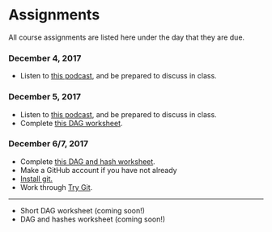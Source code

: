 # Assignments

All course assignments are listed here under the day that they are due.

### December 4, 2017
* Listen to [this podcast](https://www.cmpod.net/history_of_open_source_pt1/), and be prepared to discuss in class.

### December 5, 2017
* Listen to [this podcast](https://www.cmpod.net/history-open-source-free-software-pt-2-w-special-guests-richard-stallman-tim-oreilly/), and be prepared to discuss in class.
* Complete [this DAG worksheet](course/files/DAGshort.pdf).

### December 6/7, 2017
* Complete [this DAG and hash worksheet](/course/files/DAGs_and_hashes.pdf).
* Make a GitHub account if you have not already
* [Install git.](https://git-scm.com/book/en/v2/Getting-Started-Installing-Git)
* Work through [Try Git](https://try.github.io/levels/1/challenges/1).

-----

* Short DAG worksheet (coming soon!)
* DAG and hashes worksheet (coming soon!)
